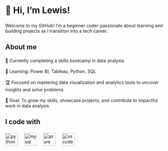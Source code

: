 <h1 align="left">👋 Hi, I’m Lewis!</h1>

###

<p align="left">Welcome to my GitHub! I’m a beginner coder passionate about learning and building projects as I transition into a tech career.</p>

###

<h2 align="left">About me</h2>

###

<p align="left">🌱 Currently completing a skills bootcamp in data analysis<br><br>🔄 Learning: Power BI, Tableau, Python, SQL<br><br>🏆 Focused on mastering data visualization and analytics tools to uncover insights and solve problems<br><br>🚀 Goal: To grow my skills, showcase projects, and contribute to impactful work in data analysis</p>

###

<h2 align="left">I code with</h2>

###

<div align="left">
  <img src="https://cdn.jsdelivr.net/gh/devicons/devicon/icons/python/python-original.svg" height="40" alt="python logo"  />
  <img width="12" />
  <img src="https://cdn.jsdelivr.net/gh/devicons/devicon/icons/mysql/mysql-original.svg" height="40" alt="mysql logo"  />
  <img width="12" />
  <img src="https://cdn.jsdelivr.net/gh/devicons/devicon/icons/azure/azure-original.svg" height="40" alt="azure logo"  />
  <img width="12" />
  <img src="https://cdn.jsdelivr.net/gh/devicons/devicon/icons/vscode/vscode-original.svg" height="40" alt="vscode logo"  />
</div>

###
